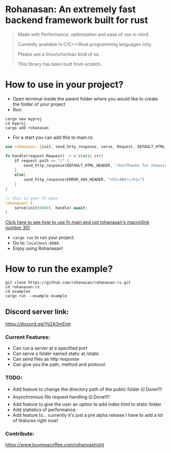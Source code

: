 # Rohanasan: An extremely fast backend framework built for rust

> Made with Performance, optimization and ease of use in mind.
> 
> Currently available in C/C++/Rust programming languages only.
> 
> Please use a linux/unix/mac kind of os.
>
> This library has been built from scratch.
# How to use in your project?
- Open terminal inside the parent folder where you would like to create the folder of your project
- Run:
```shell
cargo new myproj
cd myproj
cargo add rohanasan
```
- For a start you can add this to main.rs:

```rust
use rohanasan::{init, send_http_response, serve, Request, DEFAULT_HTML_HEADER, ERROR_404_HEADER, rohanasan};

fn handle(request:Request) -> &'static str{
    if request.path == "/" {
        send_http_response(DEFAULT_HTML_HEADER, "<h1>Thanks for choosing Rohanasan-rs!</h1>")
    }
    else{
        send_http_response(ERROR_404_HEADER, "<h1>404!</h1>")
    }
}

// this is your fn main
rohanasan! {
    serve(init(8080), handle).await;
}
```
[Click here to see how to use fn main and not rohanasan's macro(link number 30)](examples/example.rs)
- `cargo run` to run your project.
- Go to: `localhost:8080`.
- Enjoy using Rohanasan!

# How to run the example?
```shell
git clone https://github.com/rohanasan/rohanasan-rs.git
cd rohanasan-rs
cd examples
cargo run --example example
```

## Discord server link:
https://discord.gg/Yg2A3mEret

### Current Features:
- Can run a server at a specified port
- Can serve a folder named static at /static
- Can send files as http response
- Can give you the path, method and protocol
### TODO:
- Add feature to change the directory path of the public folder ☑️ Done!!!!
- Asynchronous file request handling ☑️ Done!!!!
- Add feature to give the user an option to add index.html to static folder
- Add statistics of performance.
- Add feature to... currently it's just a pre alpha release I have to add a lot of features right now!

### Contribute:
https://www.buymeacoffee.com/rohanvashisht
